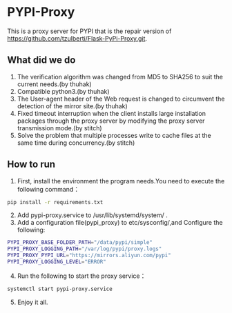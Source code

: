 # PYPI-Proxy
This is a proxy server for PYPI that is the repair version of https://github.com/tzulberti/Flask-PyPi-Proxy.git.

## What did we do
1. The verification algorithm was changed from MD5 to SHA256 to suit the current needs.(by thuhak)
2. Compatible python3.(by thuhak)
3. The User-agent header of the Web request is changed to circumvent the detection of the mirror site.(by thuhak)
4. Fixed timeout interruption when the client installs large installation packages through the proxy server by modifying the proxy server transmission mode.(by stitch)
5. Solve the problem that multiple processes write to cache files at the same time during concurrency.(by stitch)

## How to run
1. First, install the environment the program needs.You need to execute the following command：
```bash
pip install -r requirements.txt
```
2. Add pypi-proxy.service to /usr/lib/systemd/system/ .
3. Add a configuration file(pypi_proxy) to etc/sysconfig/,and Configure the following:
```bash
PYPI_PROXY_BASE_FOLDER_PATH="/data/pypi/simple"
PYPI_PROXY_LOGGING_PATH="/var/log/pypi/proxy.logs"
PYPI_PROXY_PYPI_URL="https://mirrors.aliyun.com/pypi"
PYPI_PROXY_LOGGING_LEVEL="ERROR"
```
4. Run the following to start the proxy service：
```bash
systemctl start pypi-proxy.service
```
5. Enjoy it all.